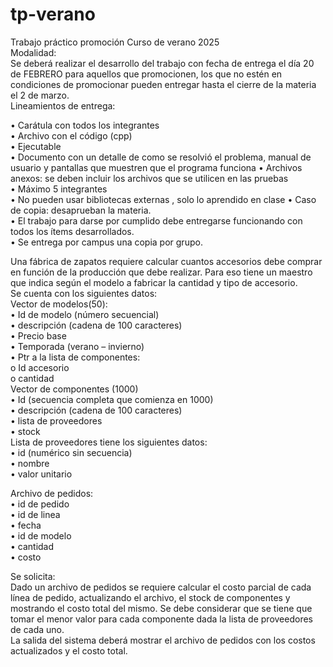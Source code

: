 # tp-verano

Trabajo práctico promoción Curso de verano 2025  
Modalidad:  
Se deberá realizar el desarrollo del trabajo con fecha de entrega el día 20 de FEBRERO
para aquellos que promocionen, los que no estén en condiciones de promocionar pueden
entregar hasta el cierre de la materia el 2 de marzo.  
Lineamientos de entrega:  

• Carátula con todos los integrantes  
• Archivo con el código (cpp)  
• Ejecutable  
• Documento con un detalle de como se resolvió el problema, manual de
usuario y pantallas que muestren que el programa funciona
• Archivos anexos: se deben incluir los archivos que se utilicen en las
pruebas  
• Máximo 5 integrantes  
• No pueden usar bibliotecas externas , solo lo aprendido en clase
• Caso de copia: desaprueban la materia.  
• El trabajo para darse por cumplido debe entregarse funcionando con todos
los ítems desarrollados.  
• Se entrega por campus una copia por grupo.  

Una fábrica de zapatos requiere calcular cuantos accesorios debe comprar en función de
la producción que debe realizar. Para eso tiene un maestro que indica según el modelo a
fabricar la cantidad y tipo de accesorio.  
Se cuenta con los siguientes datos:  
Vector de modelos(50):  
• Id de modelo (número secuencial)  
• descripción (cadena de 100 caracteres)  
• Precio base  
• Temporada (verano – invierno)  
• Ptr a la lista de componentes:  
o Id accesorio  
o cantidad  
Vector de componentes (1000)  
• Id (secuencia completa que comienza en 1000)  
• descripción (cadena de 100 caracteres)  
• lista de proveedores  
• stock  
Lista de proveedores tiene los siguientes datos:  
• id (numérico sin secuencia)  
• nombre  
• valor unitario  

Archivo de pedidos:  
• id de pedido  
• id de linea  
• fecha  
• id de modelo  
• cantidad  
• costo  
  
Se solicita:  
Dado un archivo de pedidos se requiere calcular el costo parcial de cada línea de pedido,
actualizando el archivo, el stock de componentes y mostrando el costo total del mismo.
Se debe considerar que se tiene que tomar el menor valor para cada componente dada la
lista de proveedores de cada uno.  
La salida del sistema deberá mostrar el archivo de pedidos con los costos actualizados y
el costo total.  

